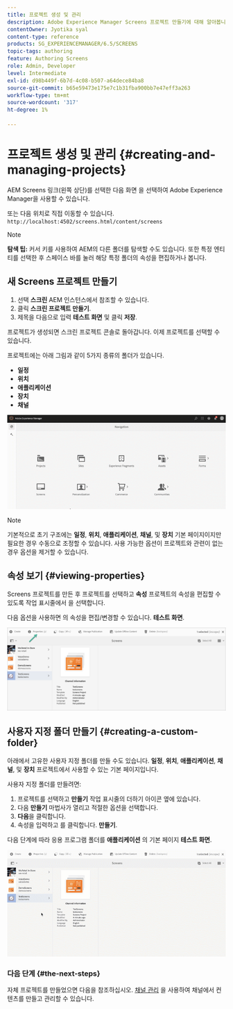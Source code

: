 ```yaml
---
title: 프로젝트 생성 및 관리
description: Adobe Experience Manager Screens 프로젝트 만들기에 대해 알아봅니다.
contentOwner: Jyotika syal
content-type: reference
products: SG_EXPERIENCEMANAGER/6.5/SCREENS
topic-tags: authoring
feature: Authoring Screens
role: Admin, Developer
level: Intermediate
exl-id: d98b449f-6b7d-4c08-b507-a64dece84ba8
source-git-commit: b65e59473e175e7c1b31fba900bb7e47eff3a263
workflow-type: tm+mt
source-wordcount: '317'
ht-degree: 1%

---
```


# 프로젝트 생성 및 관리 {#creating-and-managing-projects}

AEM Screens 링크(왼쪽 상단)를 선택한 다음 화면 을 선택하여 Adobe Experience Manager을 사용할 수 있습니다.

또는 다음 위치로 직접 이동할 수 있습니다. `http://localhost:4502/screens.html/content/screens`

>[!NOTE]
>**탐색 팁:**
>커서 키를 사용하여 AEM의 다른 폴더를 탐색할 수도 있습니다. 또한 특정 엔티티를 선택한 후 스페이스 바를 눌러 해당 특정 폴더의 속성을 편집하거나 봅니다.

## 새 Screens 프로젝트 만들기

1. 선택 **스크린** AEM 인스턴스에서 참조할 수 있습니다.
1. 클릭 **스크린 프로젝트 만들기**.
1. 제목을 다음으로 입력 **테스트 화면** 및 클릭 **저장**.

프로젝트가 생성되면 스크린 프로젝트 콘솔로 돌아갑니다. 이제 프로젝트를 선택할 수 있습니다.

프로젝트에는 아래 그림과 같이 5가지 종류의 폴더가 있습니다.

* **일정**
* **위치**
* **애플리케이션**
* **장치**
* **채널**

![player1](assets/create-project.gif)

>[!NOTE]
>
>기본적으로 초기 구조에는 **일정**, **위치**, **애플리케이션**, **채널**, 및 **장치** 기본 페이지이지만 필요한 경우 수동으로 조정할 수 있습니다. 사용 가능한 옵션이 프로젝트와 관련이 없는 경우 옵션을 제거할 수 있습니다.


## 속성 보기 {#viewing-properties}

Screens 프로젝트를 만든 후 프로젝트를 선택하고 **속성** 프로젝트의 속성을 편집할 수 있도록 작업 표시줄에서 을 선택합니다.

다음 옵션을 사용하면 의 속성을 편집/변경할 수 있습니다. **테스트 화면**.

![이미지](assets/create-project2.png)

## 사용자 지정 폴더 만들기 {#creating-a-custom-folder}

아래에서 고유한 사용자 지정 폴더를 만들 수도 있습니다. **일정**, **위치**, **애플리케이션**, **채널**, 및 **장치** 프로젝트에서 사용할 수 있는 기본 페이지입니다.

사용자 지정 폴더를 만들려면:

1. 프로젝트를 선택하고 **만들기** 작업 표시줄의 더하기 아이콘 옆에 있습니다.
1. 다음 **만들기** 마법사가 열리고 적절한 옵션을 선택합니다.
1. **다음**&#x200B;을 클릭합니다.
1. 속성을 입력하고 를 클릭합니다. **만들기**.

다음 단계에 따라 응용 프로그램 폴더를 **애플리케이션** 의 기본 페이지 **테스트 화면**.

![player2-1](assets/create-project3.gif)

### 다음 단계 {#the-next-steps}

자체 프로젝트를 만들었으면 다음을 참조하십시오. [채널 관리](managing-channels.md) 을 사용하여 채널에서 컨텐츠를 만들고 관리할 수 있습니다.
